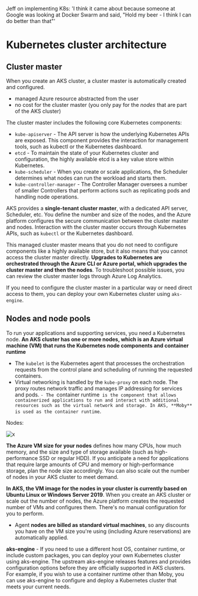 Jeff on implementing K8s: 'I think it came about because someone at Google was looking at Docker Swarm and said, "Hold my beer - I think I can do better than that"'

# Kubernetes cluster architecture

## Cluster master
When you create an AKS cluster, a cluster master is automatically created and configured. 
- managed Azure resource abstracted from the user
- no cost for the cluster master (you only pay for the *nodes* that are part of the AKS cluster)

The cluster master includes the following core Kubernetes components:
- `kube-apiserver` - The API server is how the underlying Kubernetes APIs are exposed. This component provides the interaction for management tools, such as kubectl or the Kubernetes dashboard.
- `etcd` - To maintain the state of your Kubernetes cluster and configuration, the highly available etcd is a key value store within Kubernetes.
- `kube-scheduler` - When you create or scale applications, the Scheduler determines what nodes can run the workload and starts them.
- `kube-controller-manager` - The Controller Manager oversees a number of smaller Controllers that perform actions such as replicating pods and handling node operations.

AKS provides a **single-tenant cluster master**, with a dedicated API server, Scheduler, etc. You define the number and size of the nodes, and the Azure platform configures the secure communication between the cluster master and nodes. Interaction with the cluster master occurs through Kubernetes APIs, such as `kubectl` or the Kubernetes dashboard.

This managed cluster master means that you do not need to configure components like a highly available store, but it also means that you cannot access the cluster master directly. **Upgrades to Kubernetes are orchestrated through the Azure CLI or Azure portal, which upgrades the cluster master and then the nodes**. To troubleshoot possible issues, you can review the cluster master logs through Azure Log Analytics.

If you need to configure the cluster master in a particular way or need direct access to them, you can deploy your own Kubernetes cluster using `aks-engine`.

## Nodes and node pools
To run your applications and supporting services, you need a Kubernetes node. **An AKS cluster has one or more nodes, which is an Azure virtual machine (VM) that runs the Kubernetes node components and container runtime**
- The `kubelet` is the Kubernetes agent that processes the orchestration requests from the control plane and scheduling of running the requested containers.
- Virtual networking is handled by the `kube-proxy` on each node. The proxy routes network traffic and manages IP addressing for services and pods.
`- The `container runtime` is the component that allows containerized applications to run and interact with additional resources such as the virtual network and storage. In AKS, **Moby** is used as the container runtime`.

Nodes: 

![x](https://i.imgur.com/aj7LtJd.png)

**The Azure VM size for your nodes** defines how many CPUs, how much memory, and the size and type of storage available (such as high-performance SSD or regular HDD). If you anticipate a need for applications that require large amounts of CPU and memory or high-performance storage, plan the node size accordingly. You can also scale out the number of nodes in your AKS cluster to meet demand.

**In AKS, the VM image for the nodes in your cluster is currently based on Ubuntu Linux or Windows Server 2019**. When you create an AKS cluster or scale out the number of nodes, the Azure platform creates the requested number of VMs and configures them. There's no manual configuration for you to perform. 
- Agent **nodes are billed as standard virtual machines**, so any discounts you have on the VM size you're using (including Azure reservations) are automatically applied.

**aks-engine** - If you need to use a different host OS, container runtime, or include custom packages, you can deploy your own Kubernetes cluster using aks-engine. The upstream aks-engine releases features and provides configuration options before they are officially supported in AKS clusters. For example, if you wish to use a container runtime other than Moby, you can use aks-engine to configure and deploy a Kubernetes cluster that meets your current needs.
